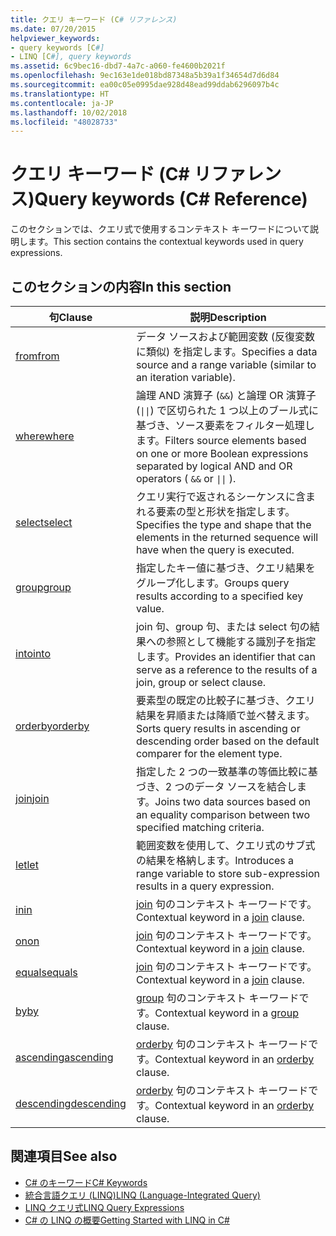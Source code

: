 ```yaml
---
title: クエリ キーワード (C# リファレンス)
ms.date: 07/20/2015
helpviewer_keywords:
- query keywords [C#]
- LINQ [C#], query keywords
ms.assetid: 6c9bec16-dbd7-4a7c-a060-fe4600b2021f
ms.openlocfilehash: 9ec163e1de018bd87348a5b39a1f34654d7d6d84
ms.sourcegitcommit: ea00c05e0995dae928d48ead99ddab6296097b4c
ms.translationtype: HT
ms.contentlocale: ja-JP
ms.lasthandoff: 10/02/2018
ms.locfileid: "48028733"
---
```

# <a name="query-keywords-c-reference"></a><span data-ttu-id="dd5c4-102">クエリ キーワード (C# リファレンス)</span><span class="sxs-lookup"><span data-stu-id="dd5c4-102">Query keywords (C# Reference)</span></span>

<span data-ttu-id="dd5c4-103">このセクションでは、クエリ式で使用するコンテキスト キーワードについて説明します。</span><span class="sxs-lookup"><span data-stu-id="dd5c4-103">This section contains the contextual keywords used in query expressions.</span></span>

## <a name="in-this-section"></a><span data-ttu-id="dd5c4-104">このセクションの内容</span><span class="sxs-lookup"><span data-stu-id="dd5c4-104">In this section</span></span>

|<span data-ttu-id="dd5c4-105">句</span><span class="sxs-lookup"><span data-stu-id="dd5c4-105">Clause</span></span>|<span data-ttu-id="dd5c4-106">説明</span><span class="sxs-lookup"><span data-stu-id="dd5c4-106">Description</span></span>|
|------------|-----------------|
|[<span data-ttu-id="dd5c4-107">from</span><span class="sxs-lookup"><span data-stu-id="dd5c4-107">from</span></span>](from-clause.md)|<span data-ttu-id="dd5c4-108">データ ソースおよび範囲変数 (反復変数に類似) を指定します。</span><span class="sxs-lookup"><span data-stu-id="dd5c4-108">Specifies a data source and a range variable (similar to an iteration variable).</span></span>|
|[<span data-ttu-id="dd5c4-109">where</span><span class="sxs-lookup"><span data-stu-id="dd5c4-109">where</span></span>](where-clause.md)|<span data-ttu-id="dd5c4-110">論理 AND 演算子 (`&&`) と論理 OR 演算子 (<code>&#124;&#124;</code>) で区切られた 1 つ以上のブール式に基づき、ソース要素をフィルター処理します。</span><span class="sxs-lookup"><span data-stu-id="dd5c4-110">Filters source elements based on one or more Boolean expressions separated by logical AND and OR operators ( `&&` or <code>&#124;&#124;</code> ).</span></span>|
|[<span data-ttu-id="dd5c4-111">select</span><span class="sxs-lookup"><span data-stu-id="dd5c4-111">select</span></span>](select-clause.md)|<span data-ttu-id="dd5c4-112">クエリ実行で返されるシーケンスに含まれる要素の型と形状を指定します。</span><span class="sxs-lookup"><span data-stu-id="dd5c4-112">Specifies the type and shape that the elements in the returned sequence will have when the query is executed.</span></span>|
|[<span data-ttu-id="dd5c4-113">group</span><span class="sxs-lookup"><span data-stu-id="dd5c4-113">group</span></span>](group-clause.md)|<span data-ttu-id="dd5c4-114">指定したキー値に基づき、クエリ結果をグループ化します。</span><span class="sxs-lookup"><span data-stu-id="dd5c4-114">Groups query results according to a specified key value.</span></span>|
|[<span data-ttu-id="dd5c4-115">into</span><span class="sxs-lookup"><span data-stu-id="dd5c4-115">into</span></span>](into.md)|<span data-ttu-id="dd5c4-116">join 句、group 句、または select 句の結果への参照として機能する識別子を指定します。</span><span class="sxs-lookup"><span data-stu-id="dd5c4-116">Provides an identifier that can serve as a reference to the results of a join, group or select clause.</span></span>|
|[<span data-ttu-id="dd5c4-117">orderby</span><span class="sxs-lookup"><span data-stu-id="dd5c4-117">orderby</span></span>](orderby-clause.md)|<span data-ttu-id="dd5c4-118">要素型の既定の比較子に基づき、クエリ結果を昇順または降順で並べ替えます。</span><span class="sxs-lookup"><span data-stu-id="dd5c4-118">Sorts query results in ascending or descending order based on the default comparer for the element type.</span></span>|
|[<span data-ttu-id="dd5c4-119">join</span><span class="sxs-lookup"><span data-stu-id="dd5c4-119">join</span></span>](join-clause.md)|<span data-ttu-id="dd5c4-120">指定した 2 つの一致基準の等価比較に基づき、2 つのデータ ソースを結合します。</span><span class="sxs-lookup"><span data-stu-id="dd5c4-120">Joins two data sources based on an equality comparison between two specified matching criteria.</span></span>|
|[<span data-ttu-id="dd5c4-121">let</span><span class="sxs-lookup"><span data-stu-id="dd5c4-121">let</span></span>](let-clause.md)|<span data-ttu-id="dd5c4-122">範囲変数を使用して、クエリ式のサブ式の結果を格納します。</span><span class="sxs-lookup"><span data-stu-id="dd5c4-122">Introduces a range variable to store sub-expression results in a query expression.</span></span>|
|[<span data-ttu-id="dd5c4-123">in</span><span class="sxs-lookup"><span data-stu-id="dd5c4-123">in</span></span>](in.md)|<span data-ttu-id="dd5c4-124">[join](join-clause.md) 句のコンテキスト キーワードです。</span><span class="sxs-lookup"><span data-stu-id="dd5c4-124">Contextual keyword in a [join](join-clause.md) clause.</span></span>|
|[<span data-ttu-id="dd5c4-125">on</span><span class="sxs-lookup"><span data-stu-id="dd5c4-125">on</span></span>](on.md)|<span data-ttu-id="dd5c4-126">[join](join-clause.md) 句のコンテキスト キーワードです。</span><span class="sxs-lookup"><span data-stu-id="dd5c4-126">Contextual keyword in a [join](join-clause.md) clause.</span></span>|
|[<span data-ttu-id="dd5c4-127">equals</span><span class="sxs-lookup"><span data-stu-id="dd5c4-127">equals</span></span>](equals.md)|<span data-ttu-id="dd5c4-128">[join](join-clause.md) 句のコンテキスト キーワードです。</span><span class="sxs-lookup"><span data-stu-id="dd5c4-128">Contextual keyword in a [join](join-clause.md) clause.</span></span>|
|[<span data-ttu-id="dd5c4-129">by</span><span class="sxs-lookup"><span data-stu-id="dd5c4-129">by</span></span>](by.md)|<span data-ttu-id="dd5c4-130">[group](group-clause.md) 句のコンテキスト キーワードです。</span><span class="sxs-lookup"><span data-stu-id="dd5c4-130">Contextual keyword in a [group](group-clause.md) clause.</span></span>|
|[<span data-ttu-id="dd5c4-131">ascending</span><span class="sxs-lookup"><span data-stu-id="dd5c4-131">ascending</span></span>](ascending.md)|<span data-ttu-id="dd5c4-132">[orderby](orderby-clause.md) 句のコンテキスト キーワードです。</span><span class="sxs-lookup"><span data-stu-id="dd5c4-132">Contextual keyword in an [orderby](orderby-clause.md) clause.</span></span>|
|[<span data-ttu-id="dd5c4-133">descending</span><span class="sxs-lookup"><span data-stu-id="dd5c4-133">descending</span></span>](descending.md)|<span data-ttu-id="dd5c4-134">[orderby](orderby-clause.md) 句のコンテキスト キーワードです。</span><span class="sxs-lookup"><span data-stu-id="dd5c4-134">Contextual keyword in an [orderby](orderby-clause.md) clause.</span></span>|

## <a name="see-also"></a><span data-ttu-id="dd5c4-135">関連項目</span><span class="sxs-lookup"><span data-stu-id="dd5c4-135">See also</span></span>

- [<span data-ttu-id="dd5c4-136">C# のキーワード</span><span class="sxs-lookup"><span data-stu-id="dd5c4-136">C# Keywords</span></span>](index.md)
- [<span data-ttu-id="dd5c4-137">統合言語クエリ (LINQ)</span><span class="sxs-lookup"><span data-stu-id="dd5c4-137">LINQ (Language-Integrated Query)</span></span>](../../programming-guide/concepts/linq/index.md)
- [<span data-ttu-id="dd5c4-138">LINQ クエリ式</span><span class="sxs-lookup"><span data-stu-id="dd5c4-138">LINQ Query Expressions</span></span>](../../../csharp/programming-guide/linq-query-expressions/index.md)
- [<span data-ttu-id="dd5c4-139">C# の LINQ の概要</span><span class="sxs-lookup"><span data-stu-id="dd5c4-139">Getting Started with LINQ in C#</span></span>](../../../csharp/programming-guide/concepts/linq/getting-started-with-linq.md)